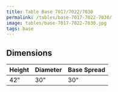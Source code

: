 ```yaml
---
title: Table Base 7017/7022/7030
permalink: /tables/base-7017-7022-7030/
image: tables/base-7017-7022-7030.jpg
tags: base
---
```





## Dimensions

Height | Diameter | Base Spread
-------|----------|------------
42"    | 30"      | 30"